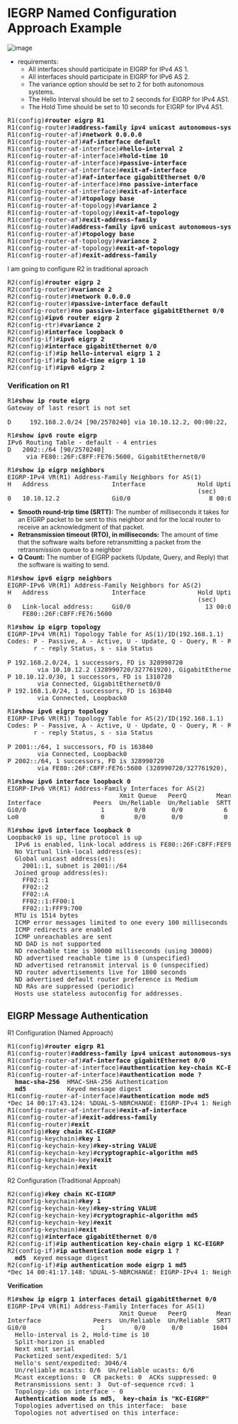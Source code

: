# IEGRP Named Configuration Approach Example

![image](https://user-images.githubusercontent.com/31813625/33921238-8f85d278-df90-11e7-994c-734140680c63.png)

* requirements:
  * All interfaces should participate in EIGRP for IPv4 AS 1.
  * All interfaces should participate in EIGRP for IPv6 AS 2.
  * The variance option should be set to 2 for both autonomous systems.
  * The Hello Interval should be set to 2 seconds for EIGRP for IPv4 AS1.
  * The Hold Time should be set to 10 seconds for EIGRP for IPv4 AS1.
<pre>
R1(config)#<b>router eigrp R1</b>
R1(config-router)#<b>address-family ipv4 unicast autonomous-system 1</b>
R1(config-router-af)#<b>network 0.0.0.0</b>
R1(config-router-af)#<b>af-interface default</b>
R1(config-router-af-interface)#<b>hello-interval 2</b>
R1(config-router-af-interface)#<b>hold-time 10</b>
R1(config-router-af-interface)#<b>passive-interface</b>
R1(config-router-af-interface)#<b>exit-af-interface</b>
R1(config-router-af)#<b>af-interface gigabitEthernet 0/0</b>
R1(config-router-af-interface)#<b>no passive-interface</b>
R1(config-router-af-interface)#<b>exit-af-interface</b>
R1(config-router-af)#<b>topology base</b>
R1(config-router-af-topology)#<b>variance 2</b>
R1(config-router-af-topology)#<b>exit-af-topology</b>
R1(config-router-af)#<b>exit-address-family</b>
R1(config-router)#<b>address-family ipv6 unicast autonomous-system 2</b>
R1(config-router-af)#<b>topology base</b>
R1(config-router-af-topology)#<b>variance 2</b>
R1(config-router-af-topology)#<b>exit-af-topology</b>
R1(config-router-af)#<b>exit-address-family</b>
</pre>

I am going to configure R2 in traditional aproach
<pre>
R2(config)#<b>router eigrp 2</b>
R2(config-router)#<b>variance 2</b>
R2(config-router)#<b>network 0.0.0.0</b>
R2(config-router)#<b>passive-interface default</b>
R2(config-router)#<b>no passive-interface gigabitEthernet 0/0</b>
R2(config)#<b>ipv6 router eigrp 2</b>
R2(config-rtr)#<b>variance 2</b>
R2(config)#<b>interface loopback 0</b>
R2(config-if)#<b>ipv6 eigrp 2</b>
R2(config)#<b>interface gigabitEthernet 0/0</b>
R2(config-if)#<b>ip hello-interval eigrp 1 2</b>
R2(config-if)#<b>ip hold-time eigrp 1 10</b>
R2(config-if)#<b>ipv6 eigrp 2</b>
</pre>

### Verification on R1
<pre>
R1#<b>show ip route eigrp</b>
Gateway of last resort is not set

D     192.168.2.0/24 [90/2570240] via 10.10.12.2, 00:00:22, GigabitEthernet0/0
</pre>

<pre>
R1#<b>show ipv6 route eigrp</b>
IPv6 Routing Table - default - 4 entries
D   2002::/64 [90/2570240]
     via FE80::26F:C8FF:FE76:5600, GigabitEthernet0/0
</pre>

<pre>
R1#<b>show ip eigrp neighbors</b>
EIGRP-IPv4 VR(R1) Address-Family Neighbors for AS(1)
H   Address                 Interface              Hold Uptime   SRTT   RTO  Q  Seq
                                                   (sec)         (ms)       Cnt Num
0   10.10.12.2              Gi0/0                     8 00:01:29    9   100  0  5
</pre>
* **Smooth round-trip time (SRTT):** The number of milliseconds it takes for an EIGRP packet to be sent to this neighbor and for the local router to receive an acknowledgment of that packet.
* **Retransmission timeout (RTO), in milliseconds:** The amount of time that the software waits before retransmitting a packet from the retransmission queue to a neighbor
* **Q Count:** The number of EIGRP packets (Update, Query, and Reply) that the software is waiting to send.
<pre>
R1#<b>show ipv6 eigrp neighbors</b>
EIGRP-IPv6 VR(R1) Address-Family Neighbors for AS(2)
H   Address                 Interface              Hold Uptime   SRTT   RTO  Q  Seq
                                                   (sec)         (ms)       Cnt Num
0   Link-local address:     Gi0/0                    13 00:07:01    6   100  0  3
    FE80::26F:C8FF:FE76:5600
</pre>

<pre>
R1#<b>show ip eigrp topology</b>
EIGRP-IPv4 VR(R1) Topology Table for AS(1)/ID(192.168.1.1)
Codes: P - Passive, A - Active, U - Update, Q - Query, R - Reply,
       r - reply Status, s - sia Status

P 192.168.2.0/24, 1 successors, FD is 328990720
        via 10.10.12.2 (328990720/327761920), GigabitEthernet0/0
P 10.10.12.0/30, 1 successors, FD is 1310720
        via Connected, GigabitEthernet0/0
P 192.168.1.0/24, 1 successors, FD is 163840
        via Connected, Loopback0
</pre>

<pre>
R1#<b>show ipv6 eigrp topology</b>
EIGRP-IPv6 VR(R1) Topology Table for AS(2)/ID(192.168.1.1)
Codes: P - Passive, A - Active, U - Update, Q - Query, R - Reply,
       r - reply Status, s - sia Status

P 2001::/64, 1 successors, FD is 163840
        via Connected, Loopback0
P 2002::/64, 1 successors, FD is 328990720
        via FE80::26F:C8FF:FE76:5600 (328990720/327761920), GigabitEthernet0/0
</pre>

<pre>
R1#<b>show ipv6 interface loopback 0</b>
EIGRP-IPv6 VR(R1) Address-Family Interfaces for AS(2)
                              Xmit Queue   PeerQ        Mean   Pacing Time   Multicast    Pending
Interface              Peers  Un/Reliable  Un/Reliable  SRTT   Un/Reliable   Flow Timer   Routes
Gi0/0                    1        0/0       0/0           6       0/0           50           0
Lo0                      0        0/0       0/0           0       0/0            0           0
</pre>

<pre>
R1#<b>show ipv6 interface loopback 0</b>
Loopback0 is up, line protocol is up
  IPv6 is enabled, link-local address is FE80::26F:C8FF:FEF9:700
  No Virtual link-local address(es):
  Global unicast address(es):
    2001::1, subnet is 2001::/64
  Joined group address(es):
    FF02::1
    FF02::2
    FF02::A
    FF02::1:FF00:1
    FF02::1:FFF9:700
  MTU is 1514 bytes
  ICMP error messages limited to one every 100 milliseconds
  ICMP redirects are enabled
  ICMP unreachables are sent
  ND DAD is not supported
  ND reachable time is 30000 milliseconds (using 30000)
  ND advertised reachable time is 0 (unspecified)
  ND advertised retransmit interval is 0 (unspecified)
  ND router advertisements live for 1800 seconds
  ND advertised default router preference is Medium
  ND RAs are suppressed (periodic)
  Hosts use stateless autoconfig for addresses.
</pre>

## EIGRP Message Authentication

R1 Configuration (Named Approach)
<pre>
R1(config)#<b>router eigrp R1</b>
R1(config-router)#<b>address-family ipv4 unicast autonomous-system 1</b>
R1(config-router-af)#<b>af-interface gigabitEthernet 0/0</b>
R1(config-router-af-interface)#<b>authentication key-chain KC-EIGRP</b>
R1(config-router-af-interface)#<b>authentication mode ?</b>
  <b>hmac-sha-256</b>  HMAC-SHA-256 Authentication
  <b>md5</b>           Keyed message digest
R1(config-router-af-interface)#<b>authentication mode md5</b>
*Dec 14 00:17:43.124: %DUAL-5-NBRCHANGE: EIGRP-IPv4 1: Neighbor 10.10.12.2 (GigabitEthernet0/0) is down: authentication mode changed
R1(config-router-af-interface)#<b>exit-af-interface</b>
R1(config-router-af)#<b>exit-address-family</b>
R1(config-router)#<b>exit</b>
R1(config)#<b>key chain KC-EIGRP</b>
R1(config-keychain)#<b>key 1</b>
R1(config-keychain-key)#<b>key-string VALUE</b>
R1(config-keychain-key)#<b>cryptographic-algorithm md5</b>
R1(config-keychain-key)#<b>exit</b>
R1(config-keychain)#<b>exit</b>
</pre>

R2 Configuration (Traditional Approah)
<pre>
R2(config)#<b>key chain KC-EIGRP</b>
R2(config-keychain)#<b>key 1</b>
R2(config-keychain-key)#<b>key-string VALUE</b>
R2(config-keychain-key)#<b>cryptographic-algorithm md5</b>
R2(config-keychain-key)#<b>exit</b>
R2(config-keychain)#<b>exit</b>
R2(config)#<b>interface gigabitEthernet 0/0</b>
R2(config-if)#<b>ip authentication key-chain eigrp 1 KC-EIGRP</b>
R2(config-if)#<b>ip authentication mode eigrp 1 ?</b>
  <b>md5</b>  Keyed message digest
R2(config-if)#<b>ip authentication mode eigrp 1 md5</b>
*Dec 14 00:41:17.148: %DUAL-5-NBRCHANGE: EIGRP-IPv4 1: Neighbor 10.10.12.1 (GigabitEthernet0/0) is up: new adjacency
</pre>

**Verification**
<pre>
R1#<b>show ip eigrp 1 interfaces detail gigabitEthernet 0/0</b>
EIGRP-IPv4 VR(R1) Address-Family Interfaces for AS(1)
                              Xmit Queue   PeerQ        Mean   Pacing Time   Multicast    Pending
Interface              Peers  Un/Reliable  Un/Reliable  SRTT   Un/Reliable   Flow Timer   Routes
Gi0/0                    1        0/0       0/0        1604       0/0         8016           0
  Hello-interval is 2, Hold-time is 10
  Split-horizon is enabled
  Next xmit serial <none>
  Packetized sent/expedited: 5/1
  Hello's sent/expedited: 3046/4
  Un/reliable mcasts: 0/6  Un/reliable ucasts: 6/6
  Mcast exceptions: 0  CR packets: 0  ACKs suppressed: 0
  Retransmissions sent: 3  Out-of-sequence rcvd: 1
  Topology-ids on interface - 0
  <b>Authentication mode is md5,  key-chain is "KC-EIGRP"</b>
  Topologies advertised on this interface:  base
  Topologies not advertised on this interface:
</pre>